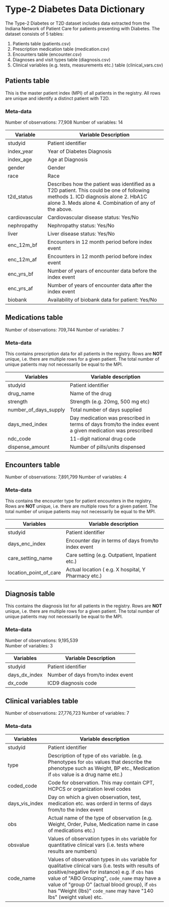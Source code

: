 # Type-2 Diabetes Data Dictionary


The Type-2 Diabetes or T2D dataset includes data extracted from the Indiana Network of Patient Care for patients presenting with Diabetes. The dataset consists of 5 tables: 
1. Patients table (patients.csv)
2. Prescription medication table (medication.csv)
3. Encounters table (encounter.csv)
4. Diagnoses and visit types table (diagnosis.csv)
5. Clinical variables (e.g. tests, measurements etc.) table (clinical_vars.csv)

## Patients table  
This is the master patient index (MPI) of all patients in the registry. All rows are unique and identify a distinct patient with T2D.

### Meta-data
Number of observations: 77,908
Number of variables: 14

| **Variable**       | **Variable Description**                                                                                                                                                                        |
|----------------|---------------------------------------------------------------------------------------------------------------------------------------------------------------------------------------------|
| studyid        | Patient identifier                                                                                                                                                                          |
| index_year     | Year of Diabetes Diagnosis                                                                                                                                                                  |
| index_age      | Age at Diagnosis                                                                                                                                                                            |
| gender         | Gender                                                                                                                                                                                      |
| race           | Race                                                                                                                                                                                        |
| t2d_status     |  Describes how the patient was identified as a T2D patient. This could be one of following methods  1. ICD diagnosis alone 2. HbA1C alone 3. Meds alone 4. Combination of any of the above. |
| cardiovascular | Cardiovascular disease status: Yes/No                                                                                                                                                       |
| nephropathy    | Nephropathy status: Yes/No                                                                                                                                                                  |
| liver          | Liver disease status: Yes/No                                                                                                                                                                |
| enc_12m_bf     | Encounters in 12 month period before index event                                                                                                                                            |
| enc_12m_af     | Encounters in 12 month period before index event                                                                                                                                            |
| enc_yrs_bf     | Number of years of encounter data before the index event                                                                                                                                    |
| enc_yrs_af     | Number of years of encounter data after the index event                                                                                                                                     |
| biobank        | Availability of biobank data for patient: Yes/No                                                                                                                                            |

## Medications table
Number of observations: 709,744
Number of variables: 7

### Meta-data
This contains prescription data for all patients in the registry. Rows are **NOT** unique, i.e. there are multiple rows for a given patient. The total number of unique patients may not necessarily be equal to the MPI.


| **Variables**         | **Variable description**                                       |
|-----------------------|----------------------------------------------------------------|
| studyid               | Patient identifier                                             |
| drug_name             | Name of the drug                                               |
| strength              | Strength (e.g. 20mg, 500 mg etc)                               |
| number_of_days_supply | Total number of days supplied                                  |
| days_med_index        | Day medication was prescribed in terms of days from/to the index event a given medication was prescribed |
| ndc_code              | 11-digit national drug  code                                   |
| dispense_amount       | Number of pills/units dispensed                                |

## Encounters table
Number of observations: 7,891,799 
Number of variables: 4

### Meta-data
This contains the encounter type for patient encounters in the registry. Rows are **NOT** unique, i.e. there are multiple rows for a given patient. The total number of unique patients may not necessarily be equal to the MPI.

| **Variables**          | **Variable description**                            |
|------------------------|-----------------------------------------------------|
| studyid                | Patient identifier                                  |
| days_enc_index         | Encounter day in terms of days from/to index event  |
| care_setting_name      | Care setting (e.g. Outpatient, Inpatient etc.)      |
| location_point_of_care | Actual location ( e.g. X hospital, Y Pharmacy etc.) |

## Diagnosis table
This contains the diagnosis list for all patients in the registry. Rows are **NOT** unique, i.e. there are multiple rows for a given patient. The total number of unique patients may not necessarily be equal to the MPI.

### Meta-data
Number of observations: 9,195,539                          
Number of variables: 3                          

| **Variables**     | **Variable Description**               |
|---------------|------------------------------------|
| studyid      | Patient identifier                 |
| days_dx_index | Number of days from/to index event |
| dx_code       | ICD9 diagnosis code                |


## Clinical variables table
Number of observations: 27,776,723
Number of variables: 7

### Meta-data

| **Variables**  | **Variable description**                                                                                                                                                                                                                                                                                                            |
|----------------|-------------------------------------------------------------------------------------------------------------------------------------------------------------------------------------------------------------------------------------------------------------------------------------------------------------------------------------|
| studyid        | Patient identifier                                                                                                                                                                                                                                                                                                                  |
| type           |  Description of type of `obs` variable.   (e.g. Phenotypes for `obs` values that describe the phenotype such as Weight, BP etc., Medication if `obs` value is a drug name etc.)                                                                                                                                                     |
| coded_code     | Code for observation. This may contain CPT, HCPCS or organization level codes                                                                                                                                                                                                                                                       |
| days_vis_index | Day on which a given observation, test, medication etc. was orderd in terms of days from/to the index event                                                                                                                                                                                                                         |
| obs            | Actual name of the type of observation (e.g. Weight, Order, Pulse, Medication name in case of medications etc.)                                                                                                                                                                                                                     |
| obsvalue       | Values of observation types in `obs` variable for quantitative clinical vars (i.e. tests where results are numbers)                                                                                                                                                                                                                 |
| code_name      |  Values of observation types in `obs` variable for qualitative clinical vars (i.e. tests with results of positive/negative for instance) e.g. if `obs` has value of "ABO Grouping", `code_name` may have a value of "group O" (actual  blood group), if `obs` has "Weight (lbs)" `code_name` may have "140 lbs" (weight value) etc. |
